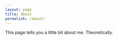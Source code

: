 ```yaml
---
layout: page
title: About
permalink: /about/
---
```


This page tells you a little bit about me. Theoretically.